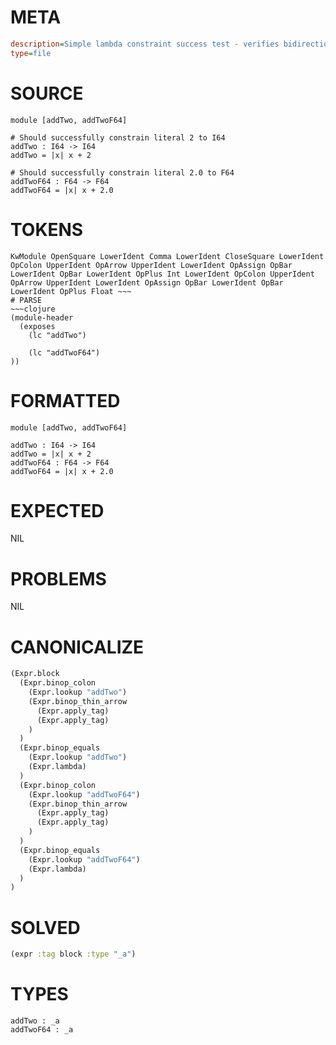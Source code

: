 # META
~~~ini
description=Simple lambda constraint success test - verifies bidirectional type checking works correctly
type=file
~~~
# SOURCE
~~~roc
module [addTwo, addTwoF64]

# Should successfully constrain literal 2 to I64
addTwo : I64 -> I64
addTwo = |x| x + 2

# Should successfully constrain literal 2.0 to F64
addTwoF64 : F64 -> F64
addTwoF64 = |x| x + 2.0
~~~
# TOKENS
~~~text
KwModule OpenSquare LowerIdent Comma LowerIdent CloseSquare LowerIdent OpColon UpperIdent OpArrow UpperIdent LowerIdent OpAssign OpBar LowerIdent OpBar LowerIdent OpPlus Int LowerIdent OpColon UpperIdent OpArrow UpperIdent LowerIdent OpAssign OpBar LowerIdent OpBar LowerIdent OpPlus Float ~~~
# PARSE
~~~clojure
(module-header
  (exposes
    (lc "addTwo")

    (lc "addTwoF64")
))
~~~
# FORMATTED
~~~roc
module [addTwo, addTwoF64]

addTwo : I64 -> I64
addTwo = |x| x + 2
addTwoF64 : F64 -> F64
addTwoF64 = |x| x + 2.0
~~~
# EXPECTED
NIL
# PROBLEMS
NIL
# CANONICALIZE
~~~clojure
(Expr.block
  (Expr.binop_colon
    (Expr.lookup "addTwo")
    (Expr.binop_thin_arrow
      (Expr.apply_tag)
      (Expr.apply_tag)
    )
  )
  (Expr.binop_equals
    (Expr.lookup "addTwo")
    (Expr.lambda)
  )
  (Expr.binop_colon
    (Expr.lookup "addTwoF64")
    (Expr.binop_thin_arrow
      (Expr.apply_tag)
      (Expr.apply_tag)
    )
  )
  (Expr.binop_equals
    (Expr.lookup "addTwoF64")
    (Expr.lambda)
  )
)
~~~
# SOLVED
~~~clojure
(expr :tag block :type "_a")
~~~
# TYPES
~~~roc
addTwo : _a
addTwoF64 : _a
~~~
